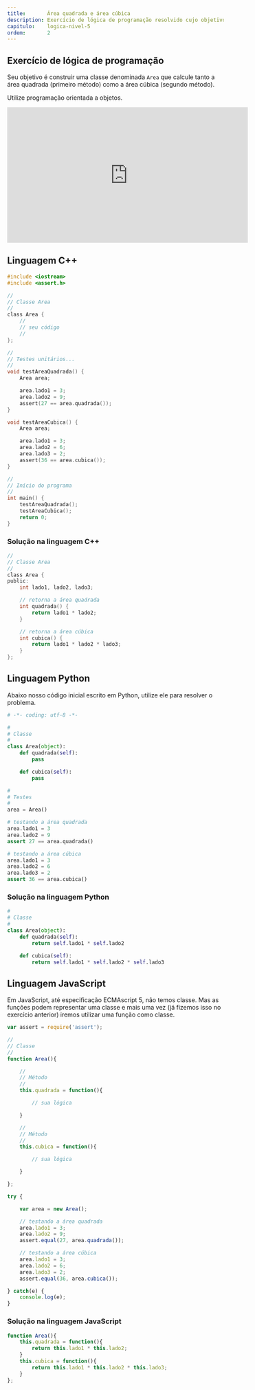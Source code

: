 ```yaml
---
title:       Área quadrada e área cúbica
description: Exercício de lógica de programação resolvido cujo objetivo é encontrar a área quadra e cúbica.
capitulo:    logica-nivel-5
ordem:       2
---
```




Exercício de lógica de programação
---

Seu objetivo é construir uma classe denominada `Area` que calcule tanto a área quadrada (primeiro método) como a
área cúbica (segundo método).

Utilize programação orientada a objetos.

<iframe width="560" height="315" src="https://www.youtube.com/embed/fkjXWrLgniQ" frameborder="0" allow="autoplay; encrypted-media" allowfullscreen></iframe>


Linguagem C++
---

```c
#include <iostream>
#include <assert.h>

//
// Classe Area
//
class Area {
    //
    // seu código
    //
};

//
// Testes unitários...
//
void testAreaQuadrada() {
    Area area;

    area.lado1 = 3;
    area.lado2 = 9;
    assert(27 == area.quadrada());
}

void testAreaCubica() {
    Area area;

    area.lado1 = 3;
    area.lado2 = 6;
    area.lado3 = 2;
    assert(36 == area.cubica());
}

//
// Início do programa
//
int main() {
    testAreaQuadrada();
    testAreaCubica();
    return 0;
}
```

### Solução na linguagem C++

```c
//
// Classe Area
//
class Area {
public:
    int lado1, lado2, lado3;

    // retorna a área quadrada
    int quadrada() {
        return lado1 * lado2;
    }

    // retorna a área cúbica
    int cubica() {
        return lado1 * lado2 * lado3;
    }
};
```




Linguagem Python
---

Abaixo nosso código inicial escrito em Python, utilize ele para resolver o problema.

```python
# -*- coding: utf-8 -*-

#
# Classe
#
class Area(object):
    def quadrada(self):
        pass

    def cubica(self):
        pass

#
# Testes
#
area = Area()

# testando a área quadrada
area.lado1 = 3
area.lado2 = 9
assert 27 == area.quadrada()

# testando a área cúbica
area.lado1 = 3
area.lado2 = 6
area.lado3 = 2
assert 36 == area.cubica()
```


### Solução na linguagem Python

```python
#
# Classe
#
class Area(object):
    def quadrada(self):
        return self.lado1 * self.lado2

    def cubica(self):
        return self.lado1 * self.lado2 * self.lado3
```




Linguagem JavaScript
---

Em JavaScript, até especificação ECMAscript 5, não temos classe. Mas as funções podem representar uma classe e mais uma
vez (já fizemos isso no exercício anterior) iremos utilizar uma função como classe.

```javascript
var assert = require('assert');

//
// Classe
//
function Area(){

    //
    // Método
    //
    this.quadrada = function(){

        // sua lógica

    }

    //
    // Método
    //
    this.cubica = function(){

        // sua lógica

    }

};

try {

    var area = new Area();

    // testando a área quadrada
    area.lado1 = 3;
    area.lado2 = 9;
    assert.equal(27, area.quadrada());

    // testando a área cúbica
    area.lado1 = 3;
    area.lado2 = 6;
    area.lado3 = 2;
    assert.equal(36, area.cubica());

} catch(e) {
    console.log(e);
}
```


### Solução na linguagem JavaScript

```javascript
function Area(){
    this.quadrada = function(){
        return this.lado1 * this.lado2;
    }
    this.cubica = function(){
        return this.lado1 * this.lado2 * this.lado3;
    }
};
```

